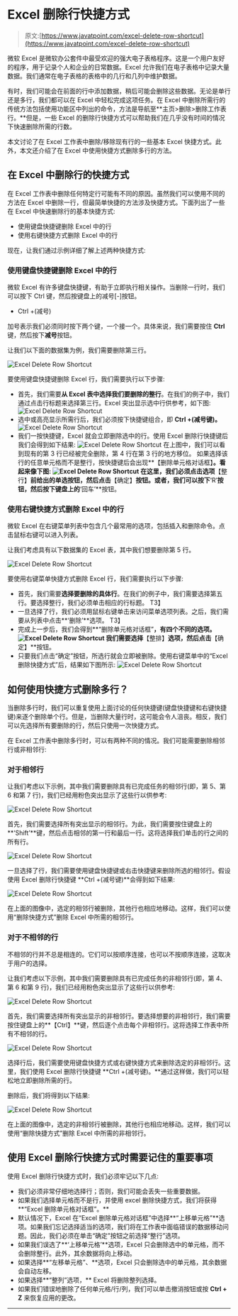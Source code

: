 # Excel 删除行快捷方式

> 原文:[https://www.javatpoint.com/excel-delete-row-shortcut](https://www.javatpoint.com/excel-delete-row-shortcut)

微软 Excel 是微软办公套件中最受欢迎的强大电子表格程序。这是一个用户友好的程序，用于记录个人和企业的日常数据。Excel 允许我们在电子表格中记录大量数据。我们通常在电子表格的表格中的几行和几列中维护数据。

有时，我们可能会在前面的行中添加数据，稍后可能会删除这些数据。无论是单行还是多行，我们都可以在 Excel 中轻松完成这项任务。在 Excel 中删除所需行的传统方法包括使用功能区中列出的命令，方法是导航至**主页>删除>删除工作表行。**但是，一些 Excel 的删除行快捷方式可以帮助我们在几乎没有时间的情况下快速删除所需的行数。

本文讨论了在 Excel 工作表中删除/移除现有行的一些基本 Excel 快捷方式。此外，本文还介绍了在 Excel 中使用快捷方式删除多行的方法。

## 在 Excel 中删除行的快捷方式

在 Excel 工作表中删除任何特定行可能有不同的原因。虽然我们可以使用不同的方法在 Excel 中删除一行，但最简单快捷的方法涉及快捷方式。下面列出了一些在 Excel 中快速删除行的基本快捷方式:

*   使用键盘快捷键删除 Excel 中的行
*   使用右键快捷方式删除 Excel 中的行

现在，让我们通过示例详细了解上述两种快捷方式:

### 使用键盘快捷键删除 Excel 中的行

微软 Excel 有许多键盘快捷键，有助于立即执行相关操作。当删除一行时，我们可以按下 Ctrl 键，然后按键盘上的减号[-]按钮。

*   Ctrl +(减号)

加号表示我们必须同时按下两个键，一个接一个。具体来说，我们需要按住 **Ctrl** 键，然后按下**减号**按钮。

让我们以下面的数据集为例，我们需要删除第三行。

![Excel Delete Row Shortcut](img/ed1d99290467ba361420bb3a8e8f1427.png)

要使用键盘快捷键删除 Excel 行，我们需要执行以下步骤:

*   首先，我们需要**从 Excel 表中选择我们要删除的整行**。在我们的例子中，我们通过点击行标题来选择第三行。Excel 突出显示选中行供参考，如下图:
    ![Excel Delete Row Shortcut](img/c7554710b8bcc31211f23148d53f26c2.png)
*   选中或高亮显示所需行后，我们必须按下快捷键组合，即 **Ctrl +(减号键)。**
    ![Excel Delete Row Shortcut](img/c4dd8596fdde5b775c9e40646619d9ef.png)
*   我们一按快捷键，Excel 就会立即删除选中的行。使用 Excel 删除行快捷键后我们会得到如下结果:
    ![Excel Delete Row Shortcut](img/e9546231535f7056292f2793c43726fd.png)
    在上图中，我们可以看到现有的第 3 行已经被完全删除，第 4 行在第 3 行的地方移位。
    如果选择该行的任意单元格而不是整行，按快捷键后会出现**【删除单元格对话框】**。看起来像下图:
    ![Excel Delete Row Shortcut](img/2402ed83a57deed6f91a27433c7274c8.png)
    在这里，我们必须点击选项**【整行】**前给出的单选按钮，然后点击**【确定】**按钮。或者，我们可以按下**‘R’**按钮，然后按下键盘上的**‘回车’**按钮。

### 使用右键快捷方式删除 Excel 中的行

微软 Excel 在右键菜单列表中包含几个最常用的选项，包括插入和删除命令。点击鼠标右键可以进入列表。

让我们考虑具有以下数据集的 Excel 表，其中我们想要删除第 5 行。

![Excel Delete Row Shortcut](img/ed1d99290467ba361420bb3a8e8f1427.png)

要使用右键菜单快捷方式删除 Excel 行，我们需要执行以下步骤:

*   首先，我们需要**选择要删除的具体行**。在我们的例子中，我们需要选择第五行。要选择整行，我们必须单击相应的行标题。
    T3】
*   一旦选择了行，我们必须用鼠标右键单击来访问菜单选项列表。之后，我们需要从列表中点击**‘删除’**选项。
    T3】
*   完成上一步后，我们会得到**“删除单元格对话框”**，有四个不同的选项。
    ![Excel Delete Row Shortcut](img/2402ed83a57deed6f91a27433c7274c8.png)
    我们需要选择**【整排】**选项，然后点击**【确定】**按钮。
*   只要我们点击“确定”按钮，所选行就会立即被删除。使用右键菜单中的“Excel 删除快捷方式”后，结果如下图所示:
    ![Excel Delete Row Shortcut](img/c0b48e5f0bc9f491174055bad0849320.png)

## 如何使用快捷方式删除多行？

当删除多行时，我们可以重复使用上面讨论的任何快捷键(键盘快捷键和右键快捷键)来逐个删除单个行。但是，当删除大量行时，这可能会令人沮丧。相反，我们可以先选择所有要删除的行，然后只使用一次快捷方式。

在 Excel 工作表中删除多行时，可以有两种不同的情况。我们可能需要删除相邻行或非相邻行:

### 对于相邻行

让我们考虑以下示例，其中我们需要删除具有已完成任务的相邻行(即，第 5、第 6 和第 7 行)，我们已经用粉色突出显示了这些行以供参考:

![Excel Delete Row Shortcut](img/a6e326b2b046479540d3ad164e363911.png)

首先，我们需要选择所有突出显示的相邻行。为此，我们需要按住键盘上的**‘Shift’**键，然后点击相邻的第一行和最后一行。这将选择我们单击的行之间的所有行。

![Excel Delete Row Shortcut](img/1ba5733c5fea788070c300b1b3257b0b.png)

一旦选择了行，我们需要使用键盘快捷键或右击快捷键来删除所选的相邻行。假设使用 Excel 删除行快捷键 **Ctrl +(减号键)**会得到如下结果:

![Excel Delete Row Shortcut](img/bf14f844ef517a6329dd1dd630141d1a.png)

在上面的图像中，选定的相邻行被删除，其他行也相应地移动。这样，我们可以使用“删除快捷方式”删除 Excel 中所需的相邻行。

### 对于不相邻的行

不相邻的行并不总是相连的。它们可以按顺序连接，也可以不按顺序连接，这取决于用户的选择。

让我们考虑以下示例，其中我们需要删除具有已完成任务的非相邻行(即，第 4、第 6 和第 9 行)，我们已经用粉色突出显示了这些行以供参考:

![Excel Delete Row Shortcut](img/da58641d213585539afadd64d2cfd327.png)

首先，我们需要选择所有突出显示的非相邻行。要选择想要的非相邻行，我们需要按住键盘上的**【Ctrl】**键，然后逐个点击每个非相邻行。这将选择工作表中所有不相邻的行。

![Excel Delete Row Shortcut](img/9c032b0f04a249712932b0acdc6fb270.png)

选择行后，我们需要使用键盘快捷方式或右键快捷方式来删除选定的非相邻行。这里，我们使用 Excel 删除行快捷键 **Ctrl +(减号键)。**通过这样做，我们可以轻松地立即删除所需的行。

删除后，我们将得到以下结果:

![Excel Delete Row Shortcut](img/0f696b6404fd88b540914d395190e5d3.png)

在上面的图像中，选定的非相邻行被删除，其他行也相应地移动。这样，我们可以使用“删除快捷方式”删除 Excel 中所需的非相邻行。

## 使用 Excel 删除行快捷方式时需要记住的重要事项

使用 Excel 删除行快捷方式时，我们必须牢记以下几点:

*   我们必须非常仔细地选择行；否则，我们可能会丢失一些重要数据。
*   如果我们选择单元格而不是行，并使用 excel 删除快捷方式，我们将获得**“Excel 删除单元格对话框”。**
*   默认情况下，Excel 在“Excel 删除单元格对话框”中选择**“上移单元格”**选项。如果我们忘记选择适当的选项，我们将在工作表中面临错误的数据移动问题。因此，我们必须在单击“确定”按钮之前选择“整行”选项。
*   如果我们误选了**‘上移单元格’**选项，Excel 只会删除选中的单元格，而不会删除整行。此外，其余数据将向上移动。
*   如果选择**“左移单元格”、**选项，Excel 只会删除选中的单元格，其余数据会自动左移。
*   如果选择**“整列”选项，** Excel 将删除整列选择。
*   如果我们错误地删除了任何单元格/行/列，我们可以单击撤消按钮或按 **Ctrl + Z** 来恢复应用的更改。

* * *